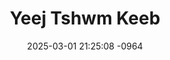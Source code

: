 ---
layout: movie-video-data
date: 2025-03-01 21:25:08 -0964
categories: movie

# Site Attributes
title: "Yeej Tshwm Keeb"
permalink: "/movie/Yeej_Tshwm_Keeb"

# Movie Attributes
synopsis: "Yeej Tshwm Keeb yog ib zaj dab neeg hais txog ib lub zos. Lub zos ntawd muaj ib qho teeb meem loj, uas yuav tsum tau pab los ntawm ib tug swm zeej neeg. Tus swm zeej neeg ntawd nws ua neej nyob tiam ntawd dhau los lawm. Yeej Tshwm Keeb is a story aboute fate, courage, and love. The story revovles around a village struggling to find peace. This struggle can only be mend by a person who once was of the village. With this person we will follow him into his past and uncover his future. "
producer: "NTpNT Studio Hmoob Movie"
director: "Lab Xyooj"
writer: "Lab Xyooj, Xia Xyooj, Xis Xyooj"
video_link: ""
genre: "Historical Action"
year: "2015"
release_type: "DVD"
storage: "Center for Hmong Studies"
thumbnail: "/assets/images/movie_thumbnails/Yeej Tshwm Keeb.jpeg"
publishing_company: "NTpNT Studio Hmoob Movie"

# Sequels + Parts
base_movie: ""
total_parts: 
sequel: ""

# Movie Cast
cast:
- name: "Paj Nag Kwm"
- name: "Pheej Tsab"
- name: "Nuj Sua Lauj"
- name: "Zeb Yaj"
- name: "Yeeb Pov Xyooj"
---